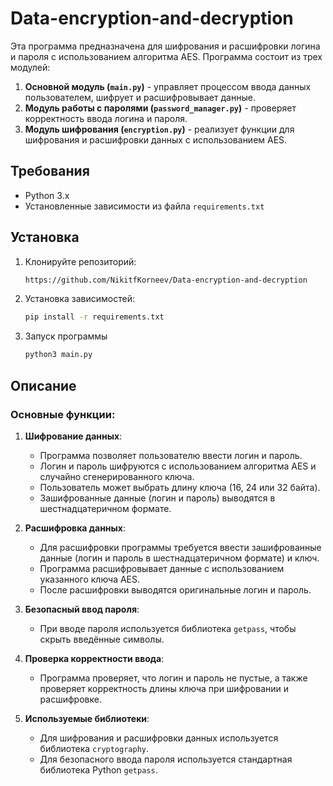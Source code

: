 # Data-encryption-and-decryption

Эта программа предназначена для шифрования и расшифровки логина и пароля с использованием алгоритма AES. Программа состоит из трех модулей:
1. **Основной модуль (`main.py`)** - управляет процессом ввода данных пользователем, шифрует и расшифровывает данные.
2. **Модуль работы с паролями (`password_manager.py`)** - проверяет корректность ввода логина и пароля.
3. **Модуль шифрования (`encryption.py`)** - реализует функции для шифрования и расшифровки данных с использованием AES.

## Требования
- Python 3.x
- Установленные зависимости из файла `requirements.txt`

## Установка

1. Клонируйте репозиторий:
   ```bash
   https://github.com/NikitfKorneev/Data-encryption-and-decryption
   
2. Установка зависимостей:
   ```bash
   pip install -r requirements.txt

4. Запуск программы
   ```bash
   python3 main.py

## Описание
### Основные функции:
1. **Шифрование данных**:
   - Программа позволяет пользователю ввести логин и пароль.
   - Логин и пароль шифруются с использованием алгоритма AES и случайно сгенерированного ключа.
   - Пользователь может выбрать длину ключа (16, 24 или 32 байта).
   - Зашифрованные данные (логин и пароль) выводятся в шестнадцатеричном формате.

2. **Расшифровка данных**:
   - Для расшифровки программы требуется ввести зашифрованные данные (логин и пароль в шестнадцатеричном формате) и ключ.
   - Программа расшифровывает данные с использованием указанного ключа AES.
   - После расшифровки выводятся оригинальные логин и пароль.

3. **Безопасный ввод пароля**:
   - При вводе пароля используется библиотека `getpass`, чтобы скрыть введённые символы.
   
4. **Проверка корректности ввода**:
   - Программа проверяет, что логин и пароль не пустые, а также проверяет корректность длины ключа при шифровании и расшифровке.

5. **Используемые библиотеки**:
   - Для шифрования и расшифровки данных используется библиотека `cryptography`.
   - Для безопасного ввода пароля используется стандартная библиотека Python `getpass`.
